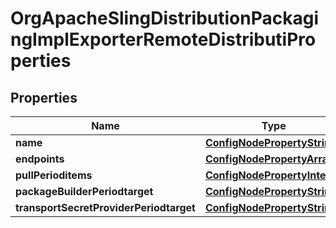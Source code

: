 
# OrgApacheSlingDistributionPackagingImplExporterRemoteDistributiProperties

## Properties
Name | Type | Description | Notes
------------ | ------------- | ------------- | -------------
**name** | [**ConfigNodePropertyString**](ConfigNodePropertyString.md) |  |  [optional]
**endpoints** | [**ConfigNodePropertyArray**](ConfigNodePropertyArray.md) |  |  [optional]
**pullPerioditems** | [**ConfigNodePropertyInteger**](ConfigNodePropertyInteger.md) |  |  [optional]
**packageBuilderPeriodtarget** | [**ConfigNodePropertyString**](ConfigNodePropertyString.md) |  |  [optional]
**transportSecretProviderPeriodtarget** | [**ConfigNodePropertyString**](ConfigNodePropertyString.md) |  |  [optional]



